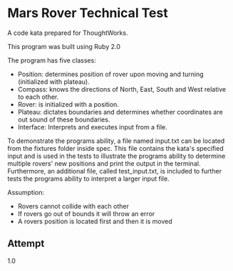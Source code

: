 Mars Rover Technical Test
=========

A code kata prepared for ThoughtWorks.

This program was built using Ruby 2.0

The program has five classes:
  - Position: determines position of rover upon moving and turning (initialized with plateau).
  - Compass: knows the directions of North, East, South and West relative to each other.
  - Rover: is initialized with a position.
  - Plateau: dictates boundaries and determines whether coordinates are out sound of these boundaries.
  - Interface: Interprets and executes input from a file.

To demonstrate the programs ability, a file named input.txt can be located from the fixtures folder inside spec. This file contains the kata's specified input and is used in the tests to illustrate the programs ability to determine multiple rovers' new positions and print the output in the terminal. Furthermore, an additional file, called test_input.txt, is included to further tests the programs ability to interpret a larger input file.

Assumption:

  - Rovers cannot collide with each other
  - If rovers go out of bounds it will throw an error
  - A rovers position is located first and then it is moved


Attempt
----

1.0